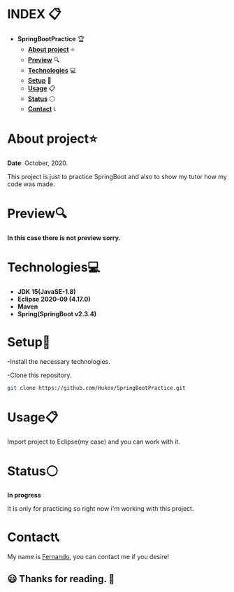 # INDEX 📋

- **SpringBootPractice** 🏆
  - [**About project**](#about-project) ⭐
  - [**Preview**](#preview) 🔍
  - [**Technologies**](#technologies) 💻
  - [**Setup**](#setup) 🔧
  - [**Usage**](#usage) 📋
  - [**Status**](#status) ⚪
  - [**Contact**](#contact) 📞

# About project⭐

**Date**: October, 2020.   

This project is just to practice SpringBoot and also to show my tutor how my code was made.

# Preview🔍

**In this case there is not preview sorry.**

# Technologies💻

- **JDK 15(JavaSE-1.8)**
- **Eclipse 2020-09 (4.17.0)**
- **Maven**
- **Spring(SpringBoot v2.3.4)**

# Setup🔧

-Install the necessary technologies.

-Clone this repository.

```bash
git clone https://github.com/Hukex/SpringBootPractice.git
```

# Usage📋

Import project to Eclipse(my case) and you can work with it.

# Status⚪

**In progress**

It is only for practicing so right now i'm working with this project.

# Contact📞

My name is [Fernando](https://www.linkedin.com/in/fevm/), you can contact me if you desire!

## 😃 Thanks for reading. 👋
